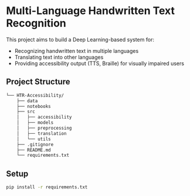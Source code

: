 # Multi-Language Handwritten Text Recognition

This project aims to build a Deep Learning-based system for:
- Recognizing handwritten text in multiple languages
- Translating text into other languages
- Providing accessibility output (TTS, Braille) for visually impaired users

## Project Structure
```bash
└── HTR-Accessibility/
    ├── data
    ├── notebooks
    ├── src
    │   ├── accessibility
    │   ├── models
    │   ├── preprocessing
    │   ├── translation
    │   └── utils
    ├── .gitignore
    ├── README.md
    └── requirements.txt
```

## Setup
```bash
pip install -r requirements.txt
```